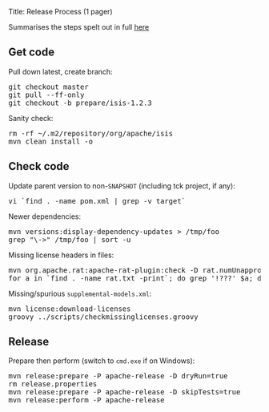 Title: Release Process (1 pager)

Summarises the steps spelt out in full [here](release-process.html)

## Get code

Pull down latest, create branch:
<pre>
git checkout master
git pull --ff-only
git checkout -b prepare/isis-1.2.3
</pre>

Sanity check:
<pre>
rm -rf ~/.m2/repository/org/apache/isis
mvn clean install -o
</pre>


## Check code

Update parent version to non-`SNAPSHOT` (including tck project, if any):
<pre>
vi `find . -name pom.xml | grep -v target`
</pre>

Newer dependencies:
<pre>
mvn versions:display-dependency-updates > /tmp/foo
grep "\->" /tmp/foo | sort -u
</pre>

Missing license headers in files:
<pre>
mvn org.apache.rat:apache-rat-plugin:check -D rat.numUnapprovedLicenses=50 -o
for a in `find . -name rat.txt -print`; do grep '!???' $a; done
</pre>

Missing/spurious `supplemental-models.xml`:
<pre>
mvn license:download-licenses
groovy ../scripts/checkmissinglicenses.groovy
</pre>

## Release

Prepare then perform (switch to `cmd.exe` if on Windows):
<pre>
mvn release:prepare -P apache-release -D dryRun=true
rm release.properties
mvn release:prepare -P apache-release -D skipTests=true
mvn release:perform -P apache-release
</pre>
